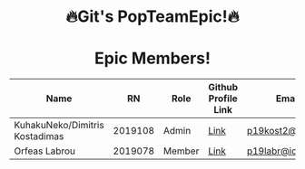 <div align="center">

# 🔥Git's PopTeamEpic!🔥
# Epic Members!
  
| Name | RN | Role | Github Profile Link | Email |
| --- | --- | --- | --- | --- |
| KuhakuNeko/Dimitris Kostadimas | 2019108 | Admin | [Link](https://github.com/KuhakuNeko) | p19kost2@ionio.gr |
| Orfeas Labrou | 2019078 | Member | [Link]() | p19labr@ionio.gr |
</div>

<!--

**Here are some ideas to get you started:**

🙋‍♀️ A short introduction - what is your organization all about?
🌈 Contribution guidelines - how can the community get involved?
👩‍💻 Useful resources - where can the community find your docs? Is there anything else the community should know?
🍿 Fun facts - what does your team eat for breakfast?
🧙 Remember, you can do mighty things with the power of [Markdown](https://docs.github.com/github/writing-on-github/getting-started-with-writing-and-formatting-on-github/basic-writing-and-formatting-syntax)
-->
